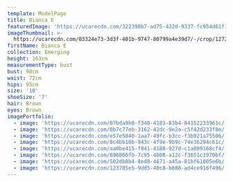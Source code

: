 ```yaml
---
template: ModelPage
title: Bianca E
featuredImage: 'https://ucarecdn.com/322390b7-ad75-432d-9337-fc954d61f1bd/'
imageThumbnail: >-
  https://ucarecdn.com/03324e73-3d3f-401b-9747-80799a4e39d7/-/crop/1272x1855/771,0/-/preview/
firstName: Bianca E
collection: Emerging
height: 163cm
measurementType: bust
bust: 90cm
waist: 72cm
hips: 95cm
size: '10'
shoeSize: '7'
hair: Brown
eyes: Brown
imagePortfolio:
  - image: 'https://ucarecdn.com/07bda9b8-f340-4183-83b4-84152233961c/'
  - image: 'https://ucarecdn.com/0b7c77eb-3162-42dc-9e2a-c5f42d233f8e/'
  - image: 'https://ucarecdn.com/e57e5840-1aa7-49fc-b3cc-f3b921a75506/'
  - image: 'https://ucarecdn.com/8c4bb10b-943c-4f9e-9b9c-74e36294c61c/'
  - image: 'https://ucarecdn.com/aa0be415-f041-4188-927d-c1a809168cf4/'
  - image: 'https://ucarecdn.com/696866fb-7c95-4b08-a12c-f3651c1970bf/'
  - image: 'https://ucarecdn.com/502db8b4-8ed8-4671-a45a-81bf61805e6b/'
  - image: 'https://ucarecdn.com/123785e5-9dd5-40c8-b688-ad4ce916f496/'
---
```


